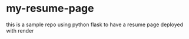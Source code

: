 # my-resume-page
this is a sample repo using python flask to have a resume page deployed with render
